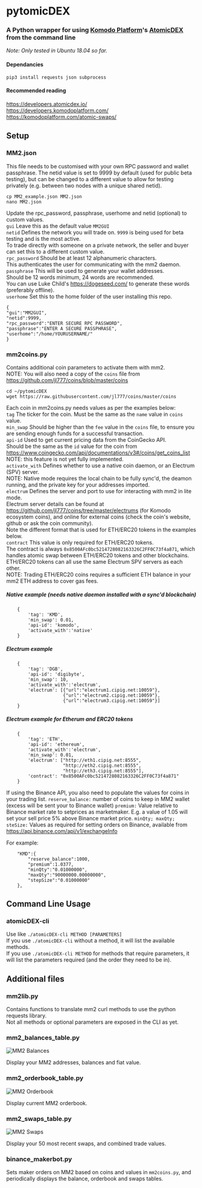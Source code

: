 # pytomicDEX

### A Python wrapper for using [Komodo Platform](https://komodoplatform.com/)'s [AtomicDEX](https://atomicdex.io/) from the command line  
*Note: Only tested in Ubuntu 18.04 so far.*  

#### Dependancies  
```
pip3 install requests json subprocess  
```  
#### Recommended reading  
https://developers.atomicdex.io/  
https://developers.komodoplatform.com/  
https://komodoplatform.com/atomic-swaps/  

## Setup  

### MM2.json  
This file needs to be customised with your own RPC password and wallet passphrase. 
The netid value is set to 9999 by default (used for public beta testing), but can be changed to a different value to allow for testing privately (e.g. between two nodes with a unique shared netid).  
```
cp MM2_example.json MM2.json  
nano MM2.json
```
Update the rpc_password, passphrase, userhome and netid (optional) to custom values.  
`gui` Leave this as the default value `MM2GUI`    
`netid` Defines the network you will trade on. `9999` is being used for beta testing and is the most active.   
To trade directly with someone on a private network, the seller and buyer can set this to a different custom value.  
`rpc_password` Should be at least 12 alphanumeric characters.  
This authenticates the user for communicating with the mm2 daemon.   
`passphrase` This will be used to generate your wallet addresses.   
Should be 12 words minimum, 24 words are recommended.  
You can use Luke Child's https://dogeseed.com/ to generate these words (preferably offline).  
`userhome` Set this to the home folder of the user installing this repo.  
```
{
"gui":"MM2GUI",
"netid":9999,
"rpc_password":"ENTER SECURE RPC PASSWORD",
"passphrase":"ENTER A SECURE PASSPHRASE",
"userhome":"/home/YOURUSERNAME/"
}
```
### mm2coins.py  
Contains additional coin parameters to activate them with mm2.  
NOTE: You will also need a copy of the `coins` file from https://github.com/jl777/coins/blob/master/coins  
```
cd ~/pytomicDEX  
wget https://raw.githubusercontent.com/jl777/coins/master/coins  
```
Each coin in mm2coins.py needs values as per the examples below:  
`tag` The ticker for the coin. Must be the same as the `name` value in `coins` value.  
`min_swap` Should be higher than the `fee` value in the `coins` file, to ensure you are sending enough funds for a successful transaction.  
`api-id` Used to get current pricing data from the CoinGecko API.   
Should be the same as the `id` value for the coin from  https://www.coingecko.com/api/documentations/v3#/coins/get_coins_list   
NOTE: this feature is not yet fully implemented.   
`activate_with` Defines whether to use a native coin daemon, or an Electrum (SPV) server.   
NOTE: Native mode requires the local chain to be fully sync'd, the deamon running, and the private key for your addresses imported.   
`electrum` Defines the server and port to use for interacting with mm2 in lite mode.   
Electrum server details can be found at https://github.com/jl777/coins/tree/master/electrums (for Komodo ecosystem coins), and online for external coins (check the coin's website, github or ask the coin community).   
Note the different format that is used for ETH/ERC20 tokens in the examples below.   
`contract` This value is only required for ETH/ERC20 tokens.   
The contract is always `0x8500AFc0bc5214728082163326C2FF0C73f4a871`, which handles atomic swap between ETH/ERC20 tokens and other blockchains.  
ETH/ERC20 tokens can all use the same Electrum SPV servers as each other.   
NOTE: Trading ETH/ERC20 coins requires a sufficient ETH balance in your mm2 ETH address to cover gas fees.   

##### Native example *(needs native daemon installed with a sync'd blockchain)*
```
    {
        'tag': 'KMD',
        'min_swap': 0.01,
        'api-id': 'komodo',
        'activate_with':'native'
    }
```
##### Electrum example
```
    {
        'tag': 'DGB',
        'api-id': 'digibyte',
        'min_swap': 10,
        'activate_with':'electrum',
        'electrum': [{"url":"electrum1.cipig.net:10059"},
                     {"url":"electrum2.cipig.net:10059"},
                     {"url":"electrum3.cipig.net:10059"}]
    }
```
##### Electrum example for Etherum and ERC20 tokens
```
    {
        'tag': 'ETH',
        'api-id': 'ethereum',
        'activate_with':'electrum',
        'min_swap': 0.01,
        'electrum': ["http://eth1.cipig.net:8555",
                     "http://eth2.cipig.net:8555",
                     "http://eth3.cipig.net:8555"],
        'contract': "0x8500AFc0bc5214728082163326C2FF0C73f4a871"
    }
```
If using the Binance API, you also need to populate the values for coins in your trading list.
`reserve_balance:` number of coins to keep in MM2 wallet (excess will be sent your to Binance wallet)
`premium:` Value relative to Binance market rate to setprices as marketmaker. E.g. a value of 1.05 will set your sell price 5% above Binance market price.
`minQty; maxQty; steSize:` Values as required for setting orders on Binance, available from https://api.binance.com/api/v1/exchangeInfo

For example:
```
    "KMD":{
        "reserve_balance":1000,
        "premium":1.0377,
        "minQty":"0.01000000",
        "maxQty":"90000000.00000000",
        "stepSize":"0.01000000"
    },
```

## Command Line Usage  
### atomicDEX-cli  
Use like `./atomicDEX-cli METHOD [PARAMETERS]`  
If you use `./atomicDEX-cli` without a method, it will list the available methods.  
If you use `./atomicDEX-cli METHOD` for methods that require parameters, it will list the parameters required (and the order they need to be in).  

## Additional files
### mm2lib.py  
Contains functions to translate mm2 curl methods to use the python requests library.   
Not all methods or optional parameters are exposed in the CLI as yet.  

### mm2_balances_table.py

![MM2 Balances](https://i.imgur.com/1zN7nwD.png)

Display your MM2 addresses, balances and fiat value.

### mm2_orderbook_table.py

![MM2 Orderbook](https://i.imgur.com/aIuDqcE.png)

Display current MM2 orderbook. 

### mm2_swaps_table.py

![MM2 Swaps](https://i.imgur.com/KrsOHDj.png)

Display your 50 most recent swaps, and combined trade values.

### binance_makerbot.py

Sets maker orders on MM2 based on coins and values in `mm2coins.py`, and periodically displays the balance, orderbook and swaps tables.

